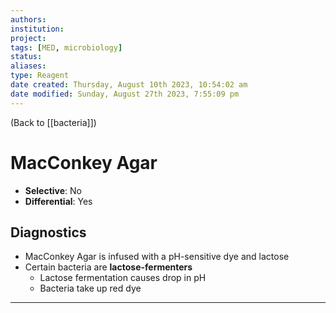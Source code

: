 ```yaml
---
authors: 
institution: 
project: 
tags: [MED, microbiology]
status: 
aliases: 
type: Reagent
date created: Thursday, August 10th 2023, 10:54:02 am
date modified: Sunday, August 27th 2023, 7:55:09 pm
---
```


(Back to [[bacteria]])

# MacConkey Agar

- **Selective**: No
- **Differential**: Yes

## Diagnostics
- MacConkey Agar is infused with a pH-sensitive dye and lactose
- Certain bacteria are **lactose-fermenters**
	- Lactose fermentation causes drop in pH
	- Bacteria take up red dye

---

